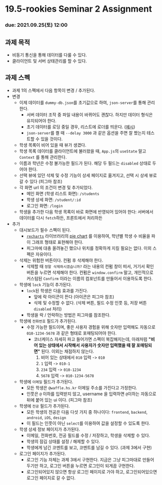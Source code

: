 19.5-rookies Seminar 2 Assignment
================================

### **due: 2021.09.25(토) 12:00**

## 과제 목적
- 비동기 통신을 통해 데이터를 다룰 수 있다.
- 클라이언트 및 서버 상태관리를 할 수 있다.

## 과제 스펙
- 과제 1의 스펙에서 다음 항목이 변경 / 추가된다.
- 변경
    - 이제 데이터를 `dummy-db.json`를 초기값으로 하여, `json-server`를 통해 관리한다.
       - 서버 데이터 조작 중 파일 내용이 바뀌어도 괜찮다. 하지만 데이터 형식은 유지되어야 한다.
       - 초기 데이터를 로딩 중일 경우, 리스트에 로더를 띄운다. ([예시](https://react.semantic-ui.com/elements/loader/))
       - `json-server`를 켤 때 `--delay 3000` 과 같은 옵션을 주면 잘 짰는지 테스트할 수 있을 것이다.
    - 학생 목록이 비어 있을 때 뷰가 생겼다.
    - 학생 목록 데이터를 클라이언트에 불러왔을 때, `App.js`의 `useState` 말고 `Context` 를 통해 관리한다.
    - 이름과 학년은 수정 불가능한 필드가 된다. 해당 두 필드는 `disabled` 상태로 두어야 한다.
    - 선택 뷰에 있던 삭제 및 수정 기능이 상세 페이지로 옮겨지고, 선택 시 상세 뷰로 갈 수 있다 (피그마 참조)
    - 각 화면 url 의 조건이 변경 및 추가되었다.
      - 메인 화면 (학생 리스트 화면): `/students`
      - 학생 상세 화면: `/student/:id`
      - 로그인 화면: `/login`
    - 학생을 추가한 다음 학생 목록이 바로 화면에 반영되어 있어야 한다: 서버에서 데이터를 다시 `fetch`하든, 프론트에서 처리하든
- 추가
    - 대시보드가 필수 스펙이 된다.
      - [`recharts`](https://recharts.org/en-US/) 라이브러리의 [pie chart](https://recharts.org/en-US/api/PieChart) 를 이용하여, 학년별 학생 수 비율을 파이 그래프 형태로 표현해야 한다.
      - 피그마에 대충 올려놓긴 했으나 위치를 정확하게 지킬 필요는 없다. 이외 스펙은 자유이다.
    - 삭제는 위험한 버튼이다. 컨펌 후 삭제해야 한다.
      - 삭제할 때 `정말 삭제하시겠습니까?` 라는 내용의 컨펌 창이 떠서, 거기서 확인 버튼을 누르면 삭제해야 한다. 컨펌은 `window.confirm` 말고, 개인적으로 커스텀된 `Confirm` 이라는 이름의 컴포넌트를 만들어서 이용하도록 한다.
    - 학생에 `lock` 기능이 추가된다.
      - `lock`된 학생은 다음 효과를 가진다.
          - 앞에 락 아이콘이 뜬다 (아이콘은 피그마 참조)
          - 삭제 및 수정할 수 없다. (삭제 버튼, 필드 수정 인풋 등, 저장 버튼 `disabled` 처리)
      - 학생을 락 / 언락하는 방법은 피그마를 참조한다.  
    - 학생에 `전화번호` 필드가 추가된다.
      - 수정 가능한 필드이며, 좋은 사용자 경험을 위해 숫자만 입력해도 자동으로 `010-1234-5678` 과 같은 형태로 포매팅되어야 한다.
        - 코너케이스 자세히 파고 들어가면 스펙이 복잡해지는데, 아래처럼 **"비어 있는 상태에서 시작해서 사용자가 숫자만 입력했을 때 잘 포매팅되면"** 된다. 이외는 채점하지 않는다.
          1. 비어 있는 상태에서 `010` 입력 -> `010`
          1. `1` 입력 -> `010-1`
          1. `234` 입력 -> `010-1234`
          1. `5678` 입력 -> `010-1234-5678`
    - 학생에 `이메일` 필드가 추가된다.
      - 모든 학생은 `@waffle.hs.kr` 이메일 주소를 가진다고 가정한다.
      - 인풋은 `@` 이하를 입력받지 않고, username 을 입력하면 `@`이하는 자동으로 뒤에 붙어 있는 ui 이다. (피그마 참조)
    - 학생에 `전공` 필드가 추가된다.
      - 모든 학생의 전공은 다음 다섯 가지 중 하나이다: `frontend`, `backend`, `android`, `iOS`, `design`
      - 이 필드는 인풋이 아닌 `select`를 이용하여 값을 설정할 수 있도록 한다.
    - 학생 상세 정보 페이지가 추가된다.
      - 이메일, 전화번호, 전공 필드를 수정 / 저장하고, 학생을 삭제할 수 있다.
      - 학생의 잠김 상태를 설정 / 해제할 수 있다.
      - 학생에게 남긴 코멘트를 보고, 코멘트를 남길 수 있다. (과제 3에서 구현)
    - 로그인 페이지가 추가된다.
      - 로그인 기능 자체는 과제 3에서 구현한다. 지금은 그냥 피그마대로 만들어 두기만 하고, 로그인 버튼을 누르면 로그인이 되게끔 구현한다.
      - 로그인되어있지 않으면 항상 로그인 페이지로 가야 하고, 로그인되어있으면 로그인 페이지로 갈 수 없다.

